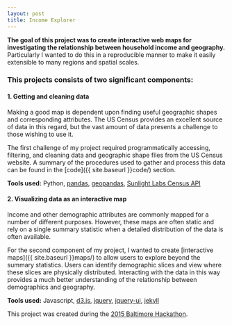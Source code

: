 ```yaml
---
layout: post
title: Income Explorer
---
```


**The goal of this project was to create interactive web maps for investigating the relationship between household income and geography.**  Particularly I wanted to do this in a reproducible manner to make it easily extensible to many regions and spatial scales.

### This projects consists of two significant components:

#### 1. Getting and cleaning data

Making a good map is dependent upon finding useful geographic shapes and corresponding attributes.  The US Census provides an excellent source of data in this regard, but the vast amount of data presents a challenge to those wishing to use it.  

The first challenge of my project required programmatically accessing, filtering, and cleaning data and geographic shape files from the US Census website. A summary of the procedures used to gather and process this data can be found in the [code]({{ site.baseurl }}code/) section.

**Tools used:** Python, [pandas](http://pandas.pydata.org/), [geopandas](http://geopandas.org/), [Sunlight Labs Census API](https://github.com/sunlightlabs/census)

#### 2. Visualizing data as an interactive map

Income and other demographic attributes are commonly mapped for a number of different purposes.  However, these maps are often static and rely on a single summary statistic when a detailed distribution of the data is often available.

For the second component of my project, I wanted to create [interactive maps]({{ site.baseurl }}maps/) to allow users to explore beyond the summary statistics.  Users can identify demographic slices and view where these slices are physically distributed.  Interacting with the data in this way provides a much better understanding of the relationship between demographics and geography.

**Tools used:** Javascript, [d3.js](http://d3js.org/), [jquery](https://jquery.com/), [jquery-ui](https://jqueryui.com/), [jekyll](https://jekyllrb.com/)


This project was created during the [2015 Baltimore Hackathon](http://www.baltimorehackathon.com).

